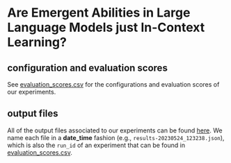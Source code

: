 # Are Emergent Abilities in Large Language Models just In-Context Learning?

## configuration and evaluation scores
See [evaluation_scores.csv](https://github.com/UKPLab/on-emergence/blob/main/evaluation_scores.csv) for the configurations and evaluation scores of our experiments.

## output files
All of the output files associated to our experiments can be found [here](https://tudatalib.ulb.tu-darmstadt.de/handle/tudatalib/3931). We name each file in a **date_time** fashion (e.g., ```results-20230524_123238.json```), which is also the ```run_id``` of an experiment that can be found in [evaluation_scores.csv](https://github.com/UKPLab/on-emergence/blob/main/evaluation_scores.csv).
